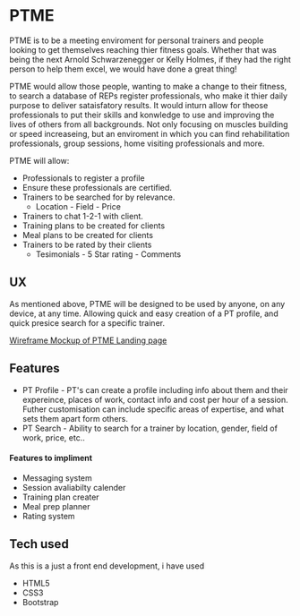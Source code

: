 # PTME #

PTME is to be a meeting enviroment for personal trainers and people looking to get themselves reaching thier fitness goals. 
Whether that was being the next Arnold Schwarzenegger or Kelly Holmes, if they had the right person to help them excel, we would have done a great thing!

PTME would allow those people, wanting to make a change to their fitness, to search a database of REPs register professionals, who make it thier daily purpose to deliver sataisfatory results.
It would inturn allow for theose professionals to put their skills and konwledge to use and improving the lives of others from all backgrounds. Not only focusing on muscles building or speed increaseing,
but an enviroment in which you can find rehabilitation professionals, group sessions, home visiting professionals and more. 

PTME will allow:
* Professionals to register a profile
* Ensure these professionals are certified.
* Trainers to be searched for by relevance.
   * Location - Field - Price
* Trainers to chat 1-2-1 with client.
* Training plans to be created for clients
* Meal plans to be created for clients
* Trainers to be rated by their clients
    * Tesimonials - 5 Star rating - Comments

## UX ##

As mentioned above, PTME will be designed to be used by anyone, on any device, at any time. Allowing quick and easy creation of a PT profile, and quick presice search for a specific trainer.

[Wireframe Mockup of PTME Landing page](assets/ptme-wireframe.png)

## Features ##

* PT Profile - PT's can create a profile including info about them and their expereince, places of work, contact info and cost per hour of a session. Futher customisation can include specific areas of expertise, and what sets them apart form others.
* PT Search - Ability to search for a trainer by location, gender, field of work, price, etc..


#### Features to impliment ###

* Messaging system
* Session avaliabilty calender
* Training plan creater
* Meal prep planner
* Rating system

## Tech used ##

As this is a just a front end development, i have used
* HTML5
* CSS3
* Bootstrap